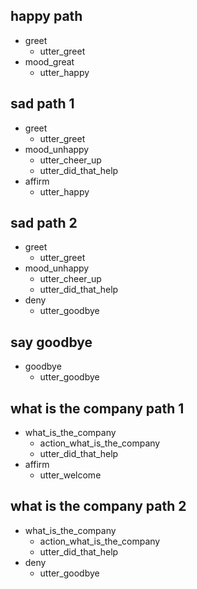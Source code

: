## happy path
* greet
  - utter_greet
* mood_great
  - utter_happy

## sad path 1
* greet
  - utter_greet
* mood_unhappy
  - utter_cheer_up
  - utter_did_that_help
* affirm
  - utter_happy

## sad path 2
* greet
  - utter_greet
* mood_unhappy
  - utter_cheer_up
  - utter_did_that_help
* deny
  - utter_goodbye

## say goodbye
* goodbye
  - utter_goodbye

## what is the company path 1
* what_is_the_company
  - action_what_is_the_company
  - utter_did_that_help
* affirm
  - utter_welcome

## what is the company path 2
* what_is_the_company
  - action_what_is_the_company
  - utter_did_that_help
* deny
  - utter_goodbye